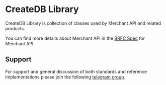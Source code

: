 # CreateDB Library

CreateDB Library is collection of classes used by Merchant API and related products.

You can find more details about Merchant API in the [BRFC Spec](https://github.com/bitcoin-sv-specs/brfc-merchantapi) for Merchant API.  

## Support

For support and general discussion of both standards and reference implementations please join the following [telegram group](https://t.me/joinchat/JB6ZzktqwaiJX_5lzQpQIA).